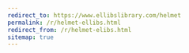 ```yaml
---
redirect_to: https://www.ellibslibrary.com/helmet
permalink: /r/helmet-ellibs.html
redirect_from: /r/helmet-elibs.html
sitemap: true
---
```

